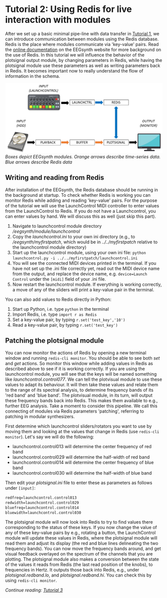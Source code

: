 # Tutorial 2: Using Redis for live interaction with modules

After we set up a basic minimal pipe-line with data transfer in [Tutorial 1](tutorial1.md), we can introduce communication between modules using the Redis database. Redis is the place where modules communicate via 'key-value' pairs. Read the [online documentation](http://www.ouunpo.com/eegsynth/?page_id=514) on the EEGsynth website for more background on the use of Redis. In this tutorial we will influence the behavior of the plotsignal output module, by changing parameters in Redis, while having the plotsignal module use these parameters as well as writing parameters back in Redis. It becomes important now to really understand the flow of information in the schema.

![Schema Tutorial 2](figures/Tutorial2.png)
_Boxes depict EEGsynth modules. Orange arrows describe time-series data. Blue arrows describe Redis data_

## Writing and reading from Redis

After installation of the EEGsynth, the Redis database should be running in the background at startup. To check whether Redis is working you can monitor Redis while adding and reading 'key-value' pairs. For the purpose of the tutorial we will use the LaunchControl MIDI controller to enter values from the LaunchControl to Redis. If you do not have a Launchcontrol, you can enter values by hand. We will discuss this as well (just skip this part).

1.  Navigate to launchcontrol module directory _/eegsynth/module/launchcontrol_
2.  Copy the _launchcontrol.ini_ to your own ini directory (e.g., to _/eegsynth/myfirstpatch_, which would be in
    _../../myfirstpatch_ relative to the launchcontrol module directory)
3.  Start up the launchcontrol module, using your own ini file:
    `python launchcontrol.py -i ../../myfirstpatch/launchcontrol.ini`
4.  You will see the connected MIDI devices printed in the terminal. If you have not set up the .ini
    file correctly yet, read out the MIDI device name from the output, and replace the device name, e.g.
    `device=Launch Control` under the `[midi]` field of your .ini file.
5.  Now restart the launchcontrol module. If everything is working correctly, a move of any of the
    sliders will print a key-value pair in the terminal.

You can also add values to Redis directly in Python:

1.  Start up Python, i.e. type `python` in the terminal
2.  Import Redis, i.e. type `import r as Redis`
3.  Set a key-value pair, by typing `r.set('test_key','10')`
4.  Read a key-value pair, by typing `r.set('test_key')`

## Patching the plotsignal module

You can now monitor the actions of Redis by opening a new terminal window and running `redis-cli monitor`.  You should be able to see both _set_ and _get_ actions. So monitor this window while adding values in Redis as described above to see if it is working correctly. If you are using the launchcontrol module, you will see that the keys will be named something like _launchcontrol.control077_.  We can tell the plotvisual module to use these values to adapt its behaviour. It will then take these values and relate them to the range of its spectral analysis, to determine frequency bands of its 'red band' and 'blue band'. The plotvisual module, in its turn, will output these frequency bands back into Redis. This makes them available to e.g., further EEG analysis. Take a moment to consider this pipeline. We call this connecting of modules via Redis parameters 'patching', referring to patching in modular synthesizers.

First determine which launchcontrol sliders/rotators you want to use by moving them and looking at the values that change in Redis (use `redis-cli monitor`). Let's say we will do the following:

- launchcontrol.control013 will determine the center frequency of red band
- launchcontrol.control029 will determine the half-width of red band
- launchcontrol.control014 will determine the center frequency of blue band
- launchcontrol.control030 will determine the half-width of blue band

Then edit your _plotsignal.ini_ file to enter these as parameters as follows under `[input]`:

```
redfreq=launchcontrol.control013
redwidth=launchcontrol.control029
bluefreq=launchcontrol.control014
bluewidth=launchcontrol.control030
```

The plotsignal module will now look into Redis to try to find values there corresponding to the status of these keys.  If you now change the value of any of these key-value pairs by e.g., rotating a button, the LaunchControl module will update these values in Redis, where the plotsignal module will read them and adjust its display (the red and blue lines delineating the two frequency bands).  You can now move the frequency bands around, and get visual feedback overlayed on the spectrum of the channels that you are plotting. The plotsignal module also makes a conversion between the state of the values it reads from Redis (the last read position of the knobs), to frequencies in Hertz. It outputs those back into Redis, e.g., under _plotsignal.redband.lo_, and _plotsignal.redband.hi_. You can check this by using `redis-cli monitor`.

_Continue reading: [Tutorial 3](tutorial3.md)_
